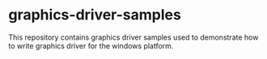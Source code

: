 # graphics-driver-samples
This repository contains graphics driver samples used to demonstrate how to write graphics driver for the windows platform.
